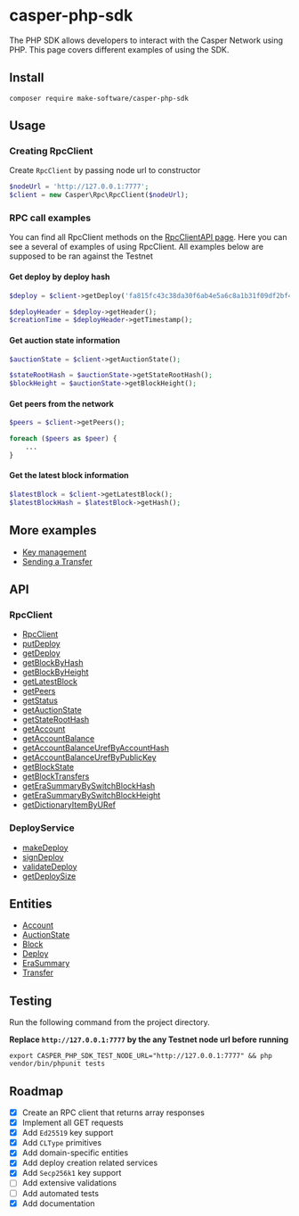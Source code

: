 # casper-php-sdk
The PHP SDK allows developers to interact with the Casper Network using PHP. This page covers different examples of using the SDK.

## Install
```
composer require make-software/casper-php-sdk
```

## Usage
### Creating RpcClient
Create `RpcClient` by passing node url to constructor
```php
$nodeUrl = 'http://127.0.0.1:7777';
$client = new Casper\Rpc\RpcClient($nodeUrl);
```

### RPC call examples
You can find all RpcClient methods on the [RpcClientAPI page](docs/API/RpcClientAPI.md). Here you can see a several of examples of using RpcClient. All examples below are supposed to be ran against the Testnet

#### Get deploy by deploy hash
```php
$deploy = $client->getDeploy('fa815fc43c38da30f6ab4e5a6c8a1b31f09df2bf4b344019ffef60c1270d4e49');

$deployHeader = $deploy->getHeader();
$creationTime = $deployHeader->getTimestamp();
```

#### Get auction state information
```php
$auctionState = $client->getAuctionState();

$stateRootHash = $auctionState->getStateRootHash();
$blockHeight = $auctionState->getBlockHeight();
```

#### Get peers from the network
```php
$peers = $client->getPeers();

foreach ($peers as $peer) {
    ...
}
```

#### Get the latest block information
```php
$latestBlock = $client->getLatestBlock();
$latestBlockHash = $latestBlock->getHash();
```

## More examples
- [Key management](docs/Example/KeyManagement.md)
- [Sending a Transfer](docs/Example/SendingTransfer.md)

## API
### RpcClient
- [RpcClient](docs/API/RpcClientAPI.md#Constructor)
- [putDeploy](docs/API/RpcClientAPI.md#Put-deploy)
- [getDeploy](docs/API/RpcClientAPI.md#Get-deploy)
- [getBlockByHash](docs/API/RpcClientAPI.md#Get-block-by-hash)
- [getBlockByHeight](docs/API/RpcClientAPI.md#Get-block-by-height)
- [getLatestBlock](docs/API/RpcClientAPI.md#Get-the-latest-block)
- [getPeers](docs/API/RpcClientAPI.md#Get-peers)
- [getStatus](docs/API/RpcClientAPI.md#Get-status)
- [getAuctionState](docs/API/RpcClientAPI.md#Get-auction-state)
- [getStateRootHash](docs/API/RpcClientAPI.md#Get-state-root-hash)
- [getAccount](docs/API/RpcClientAPI.md#Get-account)
- [getAccountBalance](docs/API/RpcClientAPI.md#Get-account-balance)
- [getAccountBalanceUrefByAccountHash](docs/API/RpcClientAPI.md#Get-account-balance-URef-by-account-hash)
- [getAccountBalanceUrefByPublicKey](docs/API/RpcClientAPI.md#Get-account-balance-URef-by-public-key)
- [getBlockState](docs/API/RpcClientAPI.md#Get-block-state)
- [getBlockTransfers](docs/API/RpcClientAPI.md#Get-block-transfers)
- [getEraSummaryBySwitchBlockHash](docs/API/RpcClientAPI.md#Get-era-summary-by-switch-block-hash)
- [getEraSummaryBySwitchBlockHeight](docs/API/RpcClientAPI.md#Get-era-summary-by-switch-block-height)
- [getDictionaryItemByURef](docs/API/RpcClientAPI.md#Get-dictionary-item)

### DeployService
- [makeDeploy](docs/API/DeployServiceAPI.md#Make-deploy)
- [signDeploy](docs/API/DeployServiceAPI.md#Sign-deploy)
- [validateDeploy](docs/API/DeployServiceAPI.md#Validate-deploy)
- [getDeploySize](docs/API/DeployServiceAPI.md#Get-deploy-size)

## Entities
- [Account](docs/Entity/Account.md)
- [AuctionState](docs/Entity/AuctionState.md)
- [Block](docs/Entity/Block.md)
- [Deploy](docs/Entity/Deploy.md)
- [EraSummary](docs/Entity/EraSummary.md)
- [Transfer](docs/Entity/Transfer.md)

## Testing
Run the following command from the project directory. 

**Replace `http://127.0.0.1:7777` by the any Testnet node url before running**
```shell
export CASPER_PHP_SDK_TEST_NODE_URL="http://127.0.0.1:7777" && php vendor/bin/phpunit tests
```

## Roadmap
- [x] Create an RPC client that returns array responses
- [x] Implement all GET requests
- [x] Add `Ed25519` key support
- [x] Add `CLType` primitives
- [x] Add domain-specific entities
- [x] Add deploy creation related services
- [x] Add `Secp256k1` key support
- [ ] Add extensive validations
- [ ] Add automated tests
- [x] Add documentation
